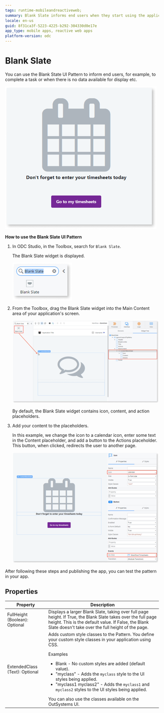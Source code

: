```yaml
---
tags: runtime-mobileandreactiveweb;  
summary: Blank Slate informs end users when they start using the application, complete a task or when there is no data available for display.
locale: en-us
guid: 8f31ca3f-5223-4225-b292-304330d0e17e
app_type: mobile apps, reactive web apps
platform-version: odc
---
```


# Blank Slate

You can use the Blank State UI Pattern to inform end users, for example, to complete a task or when there is no data available for display etc.

![](<images/blankslate-5-ss.png>)

**How to use the Blank Slate UI Pattern**

1. In ODC Studio, in the Toolbox, search for `Blank Slate`.

    The Blank Slate widget is displayed.

    ![](<images/blankslate-2-ss.png>)

1. From the Toolbox, drag the Blank Slate widget into the Main Content area of your application's screen.

    ![](<images/blankslate-3-ss.png?width=800>)

    By default, the Blank Slate widget contains icon, content, and action placeholders.

1. Add your content to the placeholders.

    In this example, we change the icon to a calendar icon, enter some text in the Content placeholder, and add a button to the Actions placeholder. This button, when clicked, redirects the user to another page.

    ![](<images/blankslate-4-ss.png?width=800>)

After following these steps and publishing the app, you can test the pattern in your app.

## Properties

| Property                       | Description                                                                                                                                                                                                                                                                                                                                                                                                                                                                                                                                                                                                           |
|--------------------------------|-----------------------------------------------------------------------------------------------------------------------------------------------------------------------------------------------------------------------------------------------------------------------------------------------------------------------------------------------------------------------------------------------------------------------------------------------------------------------------------------------------------------------------------------------------------------------------------------------------------------------|
| FullHeight (Boolean): Optional | Displays a larger Blank Slate, taking over full page height. If True, the Blank Slate takes over the full page height. This is the default value. If False, the Blank Slate doesn't take over the full height of the page.                                                                                                                                                                                                                                                                                                                                                                                            |
| ExtendedClass (Text): Optional | Adds custom style classes to the Pattern. You define your custom style classes in your application using CSS.<p>Examples</p><ul><li>Blank - No custom styles are added (default value).</li><li>"myclass" - Adds the ``myclass`` style to the UI styles being applied.</li><li>"myclass1 myclass2" - Adds the ``myclass1`` and ``myclass2`` styles to the UI styles being applied. </li></ul>You can also use the classes available on the OutSystems UI. |

